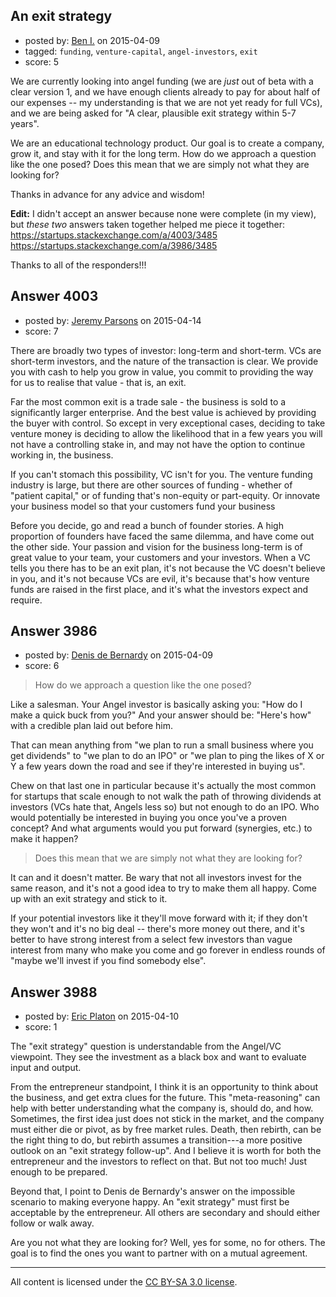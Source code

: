 ## An exit strategy

- posted by: [Ben I.](https://stackexchange.com/users/5187045/ben-i) on 2015-04-09
- tagged: `funding`, `venture-capital`, `angel-investors`, `exit`
- score: 5

We are currently looking into angel funding (we are *just* out of beta with a clear version 1, and we have enough clients already to pay for about half of our expenses -- my understanding is that we are not yet ready for full VCs), and we are being asked for "A clear, plausible exit strategy within 5-7 years".

We are an educational technology product.  Our goal is to create a company, grow it, and stay with it for the long term.  How do we approach a question like the one posed?  Does this mean that we are simply not what they are looking for?

Thanks in advance for any advice and wisdom!


**Edit:** I didn't accept an answer because none were complete (in my view), but *these two* answers taken together helped me piece it together:<BR>
https://startups.stackexchange.com/a/4003/3485<BR>
https://startups.stackexchange.com/a/3986/3485

Thanks to all of the responders!!!


## Answer 4003

- posted by: [Jeremy Parsons](https://stackexchange.com/users/497810/jeremy-parsons) on 2015-04-14
- score: 7

There are broadly two types of investor: long-term and short-term. VCs are short-term investors, and the nature of the transaction is clear. We provide you with cash to help you grow in value, you commit to providing the way for us to realise that value - that is, an exit.

Far the most common exit is a trade sale - the business is sold to a significantly larger enterprise. And the best value is achieved by providing the buyer with control. So except in very exceptional cases, deciding to take venture money is deciding to allow the likelihood that in a few years you will not have a controlling stake in, and may not have the option to continue working in, the business.

If you can't stomach this possibility, VC isn't for you. The venture funding industry is large, but there are other sources of funding - whether of "patient capital," or of funding that's non-equity or part-equity. Or innovate your business model so that your customers fund your business

Before you decide, go and read a bunch of founder stories. A high proportion of founders have faced the same dilemma, and have come out the other side. Your passion and vision for the business long-term is of great value to your team, your customers and your investors. When a VC tells you there has to be an exit plan, it's not because the VC doesn't believe in you, and it's not because VCs are evil, it's because that's how venture funds are raised in the first place, and it's what the investors expect and require.


## Answer 3986

- posted by: [Denis de Bernardy](https://stackexchange.com/users/182468/denis-de-bernardy) on 2015-04-09
- score: 6

> How do we approach a question like the one posed?

Like a salesman. Your Angel investor is basically asking you: "How do I make a quick buck from you?" And your answer should be: "Here's how" with a credible plan laid out before him.

That can mean anything from "we plan to run a small business where you get dividends" to "we plan to do an IPO" or "we plan to ping the likes of X or Y a few years down the road and see if they're interested in buying us".

Chew on that last one in particular because it's actually the most common for startups that scale enough to not walk the path of throwing dividends at investors (VCs hate that, Angels less so) but not enough to do an IPO. Who would potentially be interested in buying you once you've a proven concept? And what arguments would you put forward (synergies, etc.) to make it happen?

> Does this mean that we are simply not what they are looking for?

It can and it doesn't matter. Be wary that not all investors invest for the same reason, and it's not a good idea to try to make them all happy. Come up with an exit strategy and stick to it.

If your potential investors like it they'll move forward with it; if they don't they won't and it's no big deal -- there's more money out there, and it's better to have strong interest from a select few investors than vague interest from many who make you come and go forever in endless rounds of "maybe we'll invest if you find somebody else".


## Answer 3988

- posted by: [Eric Platon](https://stackexchange.com/users/1533/eric-platon) on 2015-04-10
- score: 1

The "exit strategy" question is understandable from the Angel/VC viewpoint. They see the investment as a black box and want to evaluate input and output.

From the entrepreneur standpoint, I think it is an opportunity to think about the business, and get extra clues for the future. This "meta-reasoning" can help with better understanding what the company is, should do, and how. Sometimes, the first idea just does not stick in the market, and the company must either die or pivot, as by free market rules. Death, then rebirth, can be the right thing to do, but rebirth assumes a transition---a more positive outlook on an "exit strategy follow-up". And I believe it is worth for both the entrepreneur and the investors to reflect on that. But not too much! Just enough to be prepared.

Beyond that, I point to Denis de Bernardy's answer on the impossible scenario to making everyone happy. An "exit strategy" must first be acceptable by the entrepreneur. All others are secondary and should either follow or walk away.

Are you not what they are looking for? Well, yes for some, no for others. The goal is to find the ones you want to partner with on a mutual agreement.



---

All content is licensed under the [CC BY-SA 3.0 license](https://creativecommons.org/licenses/by-sa/3.0/).
